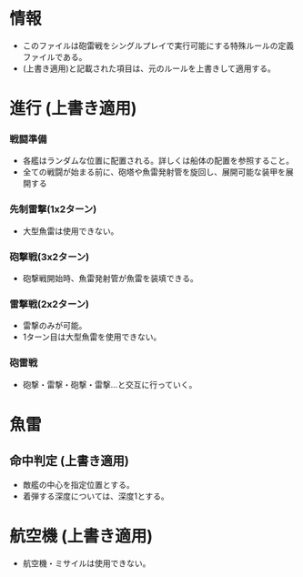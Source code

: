 # 情報
- このファイルは砲雷戦をシングルプレイで実行可能にする特殊ルールの定義ファイルである。
- (上書き適用)と記載された項目は、元のルールを上書きして適用する。
# 進行 (上書き適用)
### 戦闘準備
- 各艦はランダムな位置に配置される。詳しくは船体の配置を参照すること。
- 全ての戦闘が始まる前に、砲塔や魚雷発射管を旋回し、展開可能な装甲を展開する
### 先制雷撃(1x2ターン)
- 大型魚雷は使用できない。
### 砲撃戦(3x2ターン)
- 砲撃戦開始時、魚雷発射管が魚雷を装填できる。
### 雷撃戦(2x2ターン)
- 雷撃のみが可能。
- 1ターン目は大型魚雷を使用できない。
### 砲雷戦
- 砲撃・雷撃・砲撃・雷撃...と交互に行っていく。
# 魚雷
## 命中判定 (上書き適用)
- 敵艦の中心を指定位置とする。
- 着弾する深度については、深度1とする。
# 航空機 (上書き適用)
- 航空機・ミサイルは使用できない。
